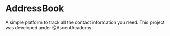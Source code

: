 # AddressBook
A simple platform to track all the contact information you need. This project was developed under @AscentAcademy
